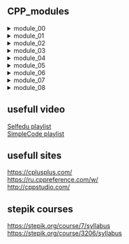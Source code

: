 ## CPP_modules
<details>
<summary>module_00</summary>
Namespaces, classes, member functions, stdio streams,initialization lists, static, const, and some other basic stuff  
</details>
<details>
<summary>module_01</summary>
Memory allocation, pointers to members, references, switch statement
</details>  
<details>
<summary>module_02</summary>
Ad-hoc polymorphism, operator overloading and Orthodox Canonical class form  

https://inst.eecs.berkeley.edu//~cs61c/sp06/handout/fixedpt.html  

https://www.cprogramming.com/tutorial/floating_point/understanding_floating_point.html  
https://www.cprogramming.com/tutorial/floating_point/understanding_floating_point_representation.html  
https://www.cprogramming.com/tutorial/floating_point/understanding_floating_point_printing.html
</details>
<details>
<summary>module_03</summary>
Inheritance
</details>
<details>
<summary>module_04</summary>
Sub-typing polymorphism, Abstract classes and interfaces
</details>
<details>
<summary>module_05</summary>
Sub-typing polymorphism, Abstract classes and interfaces
</details>
<details>
<summary>module_06</summary>
https://cplusplus.com/doc/tutorial/typecasting/
</details>
<details>
<summary>module_07</summary>
Sub-typing polymorphism, Abstract classes and interfaces
</details>
<details>
<summary>module_08</summary>
Sub-typing polymorphism, Abstract classes and interfaces
</details>

## usefull video
[Selfedu playlist](https://www.youtube.com/playlist?list=PLA0M1Bcd0w8xlChMBBUc9leNoOEfn-Y-G)  
[SimpleCode playlist](https://www.youtube.com/playlist?list=PLQOaTSbfxUtCrKs0nicOg2npJQYSPGO9r)  
## usefull sites
https://cplusplus.com/  
https://ru.cppreference.com/w/  
http://cppstudio.com/
## stepik courses
https://stepik.org/course/7/syllabus  
https://stepik.org/course/3206/syllabus
